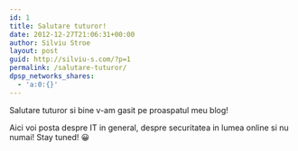 ```yaml
---
id: 1
title: Salutare tuturor!
date: 2012-12-27T21:06:31+00:00
author: Silviu Stroe
layout: post
guid: http://silviu-s.com/?p=1
permalink: /salutare-tuturor/
dpsp_networks_shares:
  - 'a:0:{}'
---
```

Salutare tuturor si bine v-am gasit pe proaspatul meu blog!
  
Aici voi posta despre IT in general, despre securitatea in lumea online si nu numai! Stay tuned! 😀